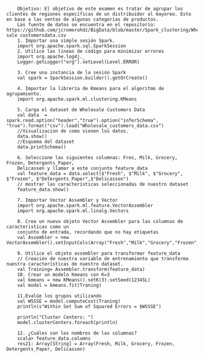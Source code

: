         Objetivo: El objetivo de este examen es tratar de agrupar los clientes de regiones específicas de un distribuidor al mayoreo. Esto en base a las ventas de algunas categorías de productos. 
        Las fuente de datos se encuentra en el repositorio: https://github.com/jcromerohdz/BigData/blob/master/Spark_clustering/Whole sale customersdata.csv 
        1. Importar una simple sesión Spark. 
        import org.apache.spark.sql.SparkSession
        2. Utilice las lineas de código para minimizar errores 
        import org.apache.log4j._
        Logger.getLogger("org").setLevel(Level.ERROR)

        3. Cree una instancia de la sesión Spark 
        val spark = SparkSession.builder().getOrCreate()

        4. Importar la librería de Kmeans para el algoritmo de agrupamiento. 
        import org.apache.spark.ml.clustering.KMeans

        5. Carga el dataset de Wholesale Customers Data 
        val data  = spark.read.option("header","true").option("inferSchema", "true").format("csv").load("Wholesale_customers_data.csv")
        //Visualizacion de como vienen los datos.
        data.show()
        //Esquema del dataset
        data.printSchema()

        6. Seleccione las siguientes columnas: Fres, Milk, Grocery, Frozen, Detergents_Paper, 
        Delicassen y llamar a este conjunto feature_data 
        val feature_data = data.select($"Fresh", $"Milk", $"Grocery", $"Frozen", $"Detergents_Paper",$"Delicassen")
        // mostrar las características seleccionadas de nuestro dataset
        feature_data.show()

        7. Importar Vector Assembler y Vector 
        import org.apache.spark.ml.feature.VectorAssembler
        import org.apache.spark.ml.linalg.Vectors

        8. Crea un nuevo objeto Vector Assembler para las columnas de caracteristicas como un 
        conjunto de entrada, recordando que no hay etiquetas 
        val Assembler = new VectorAssembler().setInputCols(Array("Fresh","Milk","Grocery","Frozen","Detergents_Paper","Delicassen")).setOutputCol("features")

        9. Utilice el objeto assembler para transformar feature_data 
        // Creación de nuestra variable de entrenamiento que transforma nuestra características de nuestro dataset.
        val Training= Assembler.transform(feature_data)
        10. Crear un modelo Kmeans con K=3 
        val kmeans = new KMeans().setK(3).setSeed(12345L)
        val model = kmeans.fit(Traning)

        11.Evalúe los grupos utilizando 
        val WSSSE = model.computeCost(Traning)
        println(s"Within Set Sum of Squared Errors = $WSSSE")

        println("Cluster Centers: ")
        model.clusterCenters.foreach(println)

        12. ¿Cuáles son los nombres de las columnas?
        scala> feature_data.columns
        res21: Array[String] = Array(Fresh, Milk, Grocery, Frozen, Detergents_Paper, Delicassen)
